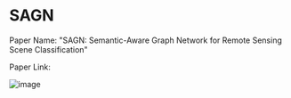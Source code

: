 # SAGN

Paper Name: "SAGN: Semantic-Aware Graph Network for Remote Sensing Scene Classification"

Paper Link:

![image](https://user-images.githubusercontent.com/74549002/211795815-99f5b3a2-eb22-40b8-95c3-6fbb681601bc.png)
